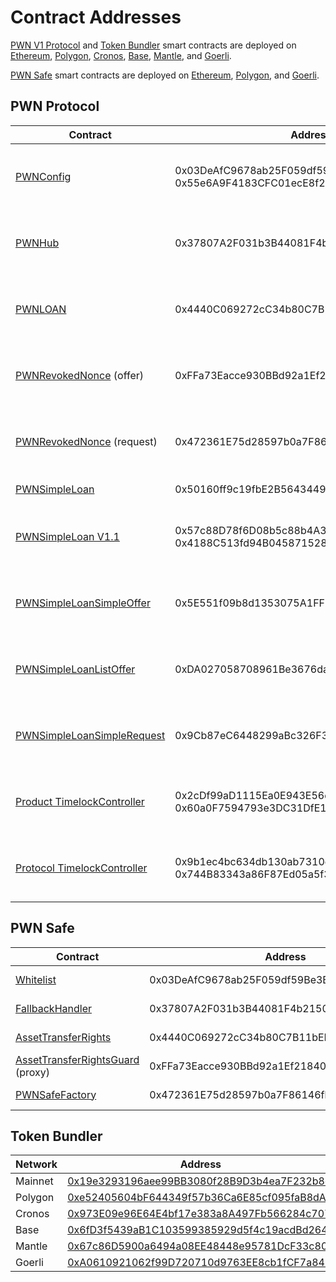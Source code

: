 # Contract Addresses

[PWN V1 Protocol](core/) and [Token Bundler](tools/token-bundler.md) smart contracts are deployed on [Ethereum](https://ethereum.org/en/), [Polygon](https://polygon.technology/polygon-pos), [Cronos](https://cronos.org/), [Base](https://base.org/), [Mantle](https://www.mantle.xyz/), and [Goerli](https://goerli.net/).

[PWN Safe](tools/pwn-safe/) smart contracts are deployed on [Ethereum](https://ethereum.org/en/), [Polygon](https://polygon.technology/polygon-pos), and [Goerli](https://goerli.net/).

## PWN Protocol

<table data-full-width="true"><thead><tr><th width="305">Contract</th><th width="467.33333333333337">Address</th><th width="113">Mainnets</th><th>Testnets</th></tr></thead><tbody><tr><td><a href="core/smart-contract-reference/pwn-config.md">PWNConfig</a></td><td>0x03DeAfC9678ab25F059df59Be3B20875018e1d46<br>0x55e6A9F4183CFC01ecE8f2258FC13b93e1B6c140</td><td><a href="https://etherscan.io/address/0x03DeAfC9678ab25F059df59Be3B20875018e1d46">Ethereum</a><br><a href="https://polygonscan.com/address/0x03DeAfC9678ab25F059df59Be3B20875018e1d46">Polygon</a><br><a href="https://cronoscan.com/address/0x55e6A9F4183CFC01ecE8f2258FC13b93e1B6c140">Cronos</a><br><a href="https://basescan.org/address/0x55e6A9F4183CFC01ecE8f2258FC13b93e1B6c140">Base</a><br><a href="https://explorer.mantle.xyz/address/0x55e6A9F4183CFC01ecE8f2258FC13b93e1B6c140">Mantle</a></td><td><a href="https://goerli.etherscan.io/address/0x03DeAfC9678ab25F059df59Be3B20875018e1d46">Goerli</a></td></tr><tr><td><a href="core/smart-contract-reference/pwn-hub/">PWNHub</a></td><td>0x37807A2F031b3B44081F4b21500E5D70EbaDAdd5</td><td><a href="https://etherscan.io/address/0x37807A2F031b3B44081F4b21500E5D70EbaDAdd5">Ethereum</a> <a href="https://polygonscan.com/address/0x37807A2F031b3B44081F4b21500E5D70EbaDAdd5">Polygon</a><br><a href="https://cronoscan.com/address/0x37807A2F031b3B44081F4b21500E5D70EbaDAdd5">Cronos</a><br><a href="https://basescan.org/address/0x37807A2F031b3B44081F4b21500E5D70EbaDAdd5">Base</a><br><a href="https://explorer.mantle.xyz/address/0x37807A2F031b3B44081F4b21500E5D70EbaDAdd5">Mantle</a></td><td><a href="https://goerli.etherscan.io/address/0x37807A2F031b3B44081F4b21500E5D70EbaDAdd5">Goerli</a></td></tr><tr><td><a href="core/smart-contract-reference/pwn-loan.md">PWNLOAN</a></td><td>0x4440C069272cC34b80C7B11bEE657D0349Ba9C23</td><td><a href="https://etherscan.io/address/0x4440C069272cC34b80C7B11bEE657D0349Ba9C23">Ethereum</a> <a href="https://polygonscan.com/address/0x4440C069272cC34b80C7B11bEE657D0349Ba9C23">Polygon</a><br><a href="https://cronoscan.com/address/0x4440C069272cC34b80C7B11bEE657D0349Ba9C23">Cronos</a><br><a href="https://basescan.org/address/0x4440C069272cC34b80C7B11bEE657D0349Ba9C23">Base</a><br><a href="https://explorer.mantle.xyz/address/0x4440C069272cC34b80C7B11bEE657D0349Ba9C23">Mantle</a></td><td><a href="https://goerli.etherscan.io/address/0x4440C069272cC34b80C7B11bEE657D0349Ba9C23">Goerli</a></td></tr><tr><td><a href="core/smart-contract-reference/pwn-revoked-nonce.md">PWNRevokedNonce</a> (offer)</td><td>0xFFa73Eacce930BBd92a1Ef218400cBd1036c437e</td><td><a href="https://etherscan.io/address/0xFFa73Eacce930BBd92a1Ef218400cBd1036c437e">Ethereum</a> <a href="https://polygonscan.com/address/0xFFa73Eacce930BBd92a1Ef218400cBd1036c437e">Polygon</a><br><a href="https://cronoscan.com/address/0xFFa73Eacce930BBd92a1Ef218400cBd1036c437e">Cronos</a><br><a href="https://basescan.org/address/0xFFa73Eacce930BBd92a1Ef218400cBd1036c437e">Base</a><br><a href="https://explorer.mantle.xyz/address/0xFFa73Eacce930BBd92a1Ef218400cBd1036c437e">Mantle</a></td><td><a href="https://goerli.etherscan.io/address/0xFFa73Eacce930BBd92a1Ef218400cBd1036c437e">Goerli</a></td></tr><tr><td><a href="core/smart-contract-reference/pwn-revoked-nonce.md">PWNRevokedNonce</a> (request)</td><td>0x472361E75d28597b0a7F86146fbB4a86f173d10D</td><td><a href="https://etherscan.io/address/0x472361E75d28597b0a7F86146fbB4a86f173d10D">Ethereum</a> <a href="https://polygonscan.com/address/0x472361E75d28597b0a7F86146fbB4a86f173d10D">Polygon</a><br><a href="https://cronoscan.com/address/0x472361E75d28597b0a7F86146fbB4a86f173d10D">Cronos</a><br><a href="https://basescan.org/address/0x472361E75d28597b0a7F86146fbB4a86f173d10D">Base</a><br><a href="https://explorer.mantle.xyz/address/0x472361E75d28597b0a7F86146fbB4a86f173d10D">Mantle</a></td><td><a href="https://goerli.etherscan.io/address/0x472361E75d28597b0a7F86146fbB4a86f173d10D">Goerli</a></td></tr><tr><td><a href="core/smart-contract-reference/loan-types/simple-loan/">PWNSimpleLoan</a></td><td>0x50160ff9c19fbE2B5643449e1A321cAc15af2b2C</td><td><a href="https://etherscan.io/address/0x50160ff9c19fbE2B5643449e1A321cAc15af2b2C">Ethereum</a> <a href="https://polygonscan.com/address/0x50160ff9c19fbE2B5643449e1A321cAc15af2b2C">Polygon</a></td><td><a href="https://goerli.etherscan.io/address/0x50160ff9c19fbE2B5643449e1A321cAc15af2b2C">Goerli</a></td></tr><tr><td><a href="core/smart-contract-reference/loan-types/simple-loan/">PWNSimpleLoan V1.1</a></td><td>0x57c88D78f6D08b5c88b4A3b7BbB0C1AA34c3280A<br>0x4188C513fd94B0458715287570c832d9560bc08a</td><td><a href="https://etherscan.io/address/0x57c88D78f6D08b5c88b4A3b7BbB0C1AA34c3280A">Ethereum</a> <a href="https://polygonscan.com/address/0x57c88D78f6D08b5c88b4A3b7BbB0C1AA34c3280A">Polygon</a><br><a href="https://cronoscan.com/address/0x4188C513fd94B0458715287570c832d9560bc08a">Cronos</a><br><a href="https://basescan.org/address/0x4188C513fd94B0458715287570c832d9560bc08a">Base</a><br><a href="https://explorer.mantle.xyz/address/0x4188C513fd94B0458715287570c832d9560bc08a">Mantle</a></td><td><a href="https://goerli.etherscan.io/address/0x57c88D78f6D08b5c88b4A3b7BbB0C1AA34c3280A">Goerli</a></td></tr><tr><td><a href="core/smart-contract-reference/offer-types/simple-loan-offer/simple-offer.md">PWNSimpleLoanSimpleOffer</a></td><td>0x5E551f09b8d1353075A1FF3B484Ee688aCAc02F6</td><td><a href="https://etherscan.io/address/0x5E551f09b8d1353075A1FF3B484Ee688aCAc02F6">Ethereum</a> <a href="https://polygonscan.com/address/0x5E551f09b8d1353075A1FF3B484Ee688aCAc02F6">Polygon</a><br><a href="https://cronoscan.com/address/0x5E551f09b8d1353075A1FF3B484Ee688aCAc02F6">Cronos</a><br><a href="https://basescan.org/address/0x5E551f09b8d1353075A1FF3B484Ee688aCAc02F6">Base</a><br><a href="https://explorer.mantle.xyz/address/0x5E551f09b8d1353075A1FF3B484Ee688aCAc02F6">Mantle</a></td><td><a href="https://goerli.etherscan.io/address/0x5E551f09b8d1353075A1FF3B484Ee688aCAc02F6">Goerli</a></td></tr><tr><td><a href="core/smart-contract-reference/offer-types/simple-loan-offer/list-offer.md">PWNSimpleLoanListOffer</a></td><td>0xDA027058708961Be3676daEB68Fde1758B210065</td><td><a href="https://etherscan.io/address/0xDA027058708961Be3676daEB68Fde1758B210065">Ethereum</a> <a href="https://polygonscan.com/address/0xDA027058708961Be3676daEB68Fde1758B210065">Polygon</a><br><a href="https://cronoscan.com/address/0xDA027058708961Be3676daEB68Fde1758B210065">Cronos</a><br><a href="https://basescan.org/address/0xDA027058708961Be3676daEB68Fde1758B210065">Base</a><br><a href="https://explorer.mantle.xyz/address/0xDA027058708961Be3676daEB68Fde1758B210065">Mantle</a></td><td><a href="https://goerli.etherscan.io/address/0xDA027058708961Be3676daEB68Fde1758B210065">Goerli</a></td></tr><tr><td><a href="core/smart-contract-reference/loan-request-types/simple-loan-request/">PWNSimpleLoanSimpleRequest</a></td><td>0x9Cb87eC6448299aBc326F32d60E191Ef32Ab225D</td><td><a href="https://etherscan.io/address/0x9Cb87eC6448299aBc326F32d60E191Ef32Ab225D">Ethereum</a> <a href="https://polygonscan.com/address/0x9Cb87eC6448299aBc326F32d60E191Ef32Ab225D">Polygon</a><br><a href="https://cronoscan.com/address/0x9Cb87eC6448299aBc326F32d60E191Ef32Ab225D">Cronos</a><br><a href="https://basescan.org/address/0x9Cb87eC6448299aBc326F32d60E191Ef32Ab225D">Base</a><br><a href="https://explorer.mantle.xyz/address/0x9Cb87eC6448299aBc326F32d60E191Ef32Ab225D">Mantle</a></td><td><a href="https://goerli.etherscan.io/address/0x9Cb87eC6448299aBc326F32d60E191Ef32Ab225D">Goerli</a></td></tr><tr><td><a href="https://docs.openzeppelin.com/contracts/4.x/api/governance#timelock">Product TimelockController</a></td><td>0x2cDf99aD1115Ea0E943E56dd26459E3e57788C12<br>0x60a0F7594793e3DC31DfE1cC930dF65B54e95B39</td><td><a href="https://etherscan.io/address/0x2cDf99aD1115Ea0E943E56dd26459E3e57788C12">Ethereum</a> <a href="https://polygonscan.com/address/0x2cDf99aD1115Ea0E943E56dd26459E3e57788C12">Polygon</a><br><a href="https://cronoscan.com/address/0x60a0F7594793e3DC31DfE1cC930dF65B54e95B39">Cronos</a><br><a href="https://basescan.org/address/0x60a0F7594793e3DC31DfE1cC930dF65B54e95B39">Base</a><br><a href="https://explorer.mantle.xyz/address/0x60a0F7594793e3DC31DfE1cC930dF65B54e95B39">Mantle</a></td><td>---</td></tr><tr><td><a href="https://docs.openzeppelin.com/contracts/4.x/api/governance#timelock">Protocol TimelockController</a></td><td>0x9b1ec4bc634db130ab7310d4e585338888030623<br>0x744B83343a86F87Ed05a5f3A92939D6d81520F27</td><td><a href="https://etherscan.io/address/0x9b1ec4bc634db130ab7310d4e585338888030623">Ethereum</a> <a href="https://polygonscan.com/address/0x9b1ec4bc634db130ab7310d4e585338888030623">Polygon</a><br><a href="https://cronoscan.com/address/0x744B83343a86F87Ed05a5f3A92939D6d81520F27">Cronos</a><br><a href="https://basescan.org/address/0x744B83343a86F87Ed05a5f3A92939D6d81520F27">Base</a><br><a href="https://explorer.mantle.xyz/address/0x744B83343a86F87Ed05a5f3A92939D6d81520F27">Mantle</a></td><td>---</td></tr></tbody></table>

## PWN Safe

<table data-full-width="true"><thead><tr><th width="305">Contract</th><th width="467.33333333333337">Address</th><th width="113">Mainnets</th><th>Testnets</th></tr></thead><tbody><tr><td><a href="tools/pwn-safe/smart-contract-reference/whitelist.md">Whitelist</a></td><td>0x03DeAfC9678ab25F059df59Be3B20875018e1d46</td><td><a href="https://etherscan.io/address/0x03DeAfC9678ab25F059df59Be3B20875018e1d46">Ethereum</a><br><a href="https://polygonscan.com/address/0x03DeAfC9678ab25F059df59Be3B20875018e1d46">Polygon</a></td><td><a href="https://goerli.etherscan.io/address/0x03DeAfC9678ab25F059df59Be3B20875018e1d46">Goerli</a></td></tr><tr><td><a href="https://github.com/PWNFinance/pwn_safe/blob/main/src/handler/DefaultCallbackHandler.sol">FallbackHandler</a></td><td>0x37807A2F031b3B44081F4b21500E5D70EbaDAdd5</td><td><a href="https://etherscan.io/address/0x37807A2F031b3B44081F4b21500E5D70EbaDAdd5">Ethereum</a> <a href="https://polygonscan.com/address/0x37807A2F031b3B44081F4b21500E5D70EbaDAdd5">Polygon</a></td><td><a href="https://goerli.etherscan.io/address/0x37807A2F031b3B44081F4b21500E5D70EbaDAdd5">Goerli</a></td></tr><tr><td><a href="tools/pwn-safe/smart-contract-reference/atr-module/tokenized-asset-manager.md">AssetTransferRights</a></td><td>0x4440C069272cC34b80C7B11bEE657D0349Ba9C23</td><td><a href="https://etherscan.io/address/0x4440C069272cC34b80C7B11bEE657D0349Ba9C23">Ethereum</a> <a href="https://polygonscan.com/address/0x4440C069272cC34b80C7B11bEE657D0349Ba9C23">Polygon</a></td><td><a href="https://goerli.etherscan.io/address/0x4440C069272cC34b80C7B11bEE657D0349Ba9C23">Goerli</a></td></tr><tr><td><a href="tools/pwn-safe/smart-contract-reference/atr-guard/">AssetTransferRightsGuard</a> (proxy)</td><td>0xFFa73Eacce930BBd92a1Ef218400cBd1036c437e</td><td><a href="https://etherscan.io/address/0xFFa73Eacce930BBd92a1Ef218400cBd1036c437e">Ethereum</a> <a href="https://polygonscan.com/address/0xFFa73Eacce930BBd92a1Ef218400cBd1036c437e">Polygon</a></td><td><a href="https://goerli.etherscan.io/address/0xFFa73Eacce930BBd92a1Ef218400cBd1036c437e">Goerli</a></td></tr><tr><td><a href="tools/pwn-safe/smart-contract-reference/pwn-safe-factory.md">PWNSafeFactory</a></td><td>0x472361E75d28597b0a7F86146fbB4a86f173d10D</td><td><a href="https://etherscan.io/address/0x472361E75d28597b0a7F86146fbB4a86f173d10D">Ethereum</a> <a href="https://polygonscan.com/address/0x472361E75d28597b0a7F86146fbB4a86f173d10D">Polygon</a></td><td><a href="https://goerli.etherscan.io/address/0x472361E75d28597b0a7F86146fbB4a86f173d10D">Goerli</a></td></tr></tbody></table>

## Token Bundler

<table data-full-width="true"><thead><tr><th width="305">Network</th><th width="703.3333333333334">Address</th></tr></thead><tbody><tr><td>Mainnet</td><td><a href="https://etherscan.io/address/0x19e3293196aee99BB3080f28B9D3b4ea7F232b8d">0x19e3293196aee99BB3080f28B9D3b4ea7F232b8d</a></td></tr><tr><td>Polygon</td><td><a href="https://polygonscan.com/address/0xe52405604bf644349f57b36ca6e85cf095fab8da">0xe52405604bF644349f57b36Ca6E85cf095faB8dA</a></td></tr><tr><td>Cronos</td><td><a href="https://cronoscan.com/address/0x973E09e96E64E4bf17e383a8A497Fb566284c707">0x973E09e96E64E4bf17e383a8A497Fb566284c707</a></td></tr><tr><td>Base</td><td><a href="https://basescan.org/address/0x6fD3f5439aB1C103599385929d5f4c19acdBd264">0x6fD3f5439aB1C103599385929d5f4c19acdBd264</a></td></tr><tr><td>Mantle</td><td><a href="https://explorer.mantle.xyz/address/0x67c86D5900a6494a08EE48448e95781DcF33c804">0x67c86D5900a6494a08EE48448e95781DcF33c804</a></td></tr><tr><td>Goerli</td><td><a href="https://goerli.etherscan.io/address/0xA0610921062f99D720710d9763EE8cb1fCF7a845">0xA0610921062f99D720710d9763EE8cb1fCF7a845</a></td></tr></tbody></table>
